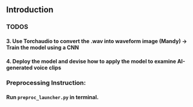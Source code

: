 ## Introduction

### TODOS

#### 3. Use Torchaudio to convert the .wav into waveform image (Mandy) -> Train the model using a CNN
#### 4. Deploy the model and devise how to apply the model to examine AI-generated voice clips

### Preprocessing Instruction:

#### Run `preproc_launcher.py` in terminal.
